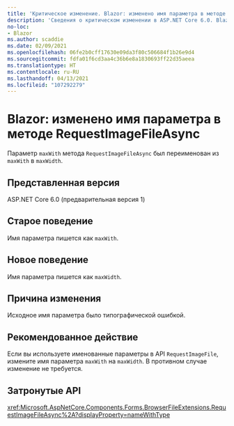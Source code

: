 ```yaml
---
title: 'Критическое изменение. Blazor: изменено имя параметра в методе RequestImageFileAsync'
description: 'Сведения о критическом изменении в ASP.NET Core 6.0. Blazor: изменено имя параметра в методе RequestImageFileAsync'
no-loc:
- Blazor
ms.author: scaddie
ms.date: 02/09/2021
ms.openlocfilehash: 06fe2b0cff17630e09da3f80c506684f1b26e9d4
ms.sourcegitcommit: fdfa01f6cd3aa4c36b6e8a1830693ff22d35aeea
ms.translationtype: HT
ms.contentlocale: ru-RU
ms.lasthandoff: 04/13/2021
ms.locfileid: "107292279"
---
```

# <a name="blazor-parameter-name-changed-in-requestimagefileasync-method"></a>Blazor: изменено имя параметра в методе RequestImageFileAsync

Параметр `maxWith` метода `RequestImageFileAsync` был переименован из `maxWith` в `maxWidth`.

## <a name="version-introduced"></a>Представленная версия

ASP.NET Core 6.0 (предварительная версия 1)

## <a name="old-behavior"></a>Старое поведение

Имя параметра пишется как `maxWith`.

## <a name="new-behavior"></a>Новое поведение

Имя параметра пишется как `maxWidth`.

## <a name="reason-for-change"></a>Причина изменения

Исходное имя параметра было типографической ошибкой.

## <a name="recommended-action"></a>Рекомендованное действие

Если вы используете именованные параметры в API `RequestImageFile`, измените имя параметра `maxWith` на `maxWidth`. В противном случае изменение не требуется.

## <a name="affected-apis"></a>Затронутые API

<xref:Microsoft.AspNetCore.Components.Forms.BrowserFileExtensions.RequestImageFileAsync%2A?displayProperty=nameWithType>

<!--

## Category

ASP.NET Core

## Affected APIs

`Overload:Microsoft.AspNetCore.Components.Forms.BrowserFileExtensions.RequestImageFileAsync`

-->

